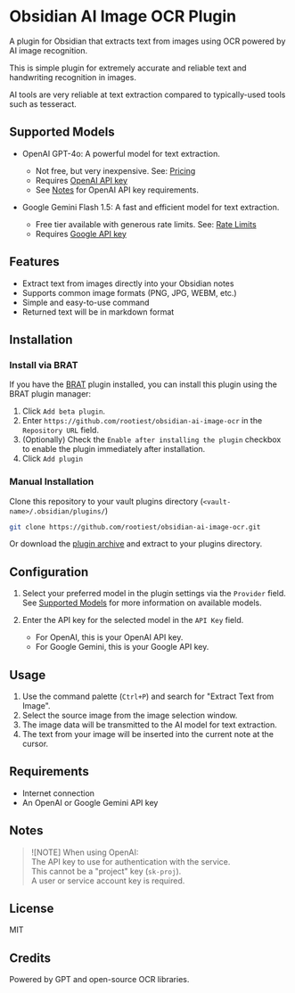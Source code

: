 <!--
 Copyright (c) 2025 Chris Laprade (chris@rootiest.com)

 This software is released under the MIT License.
 https://opensource.org/licenses/MIT
-->

# Obsidian AI Image OCR Plugin

A plugin for Obsidian that extracts text from images using
OCR powered by AI image recognition.

This is simple plugin for extremely accurate and reliable
text and handwriting recognition in images.

AI tools are very reliable at text extraction
compared to typically-used tools such as tesseract.

## Supported Models

- OpenAI GPT-4o: A powerful model for text extraction.

  - Not free, but very inexpensive. See: [Pricing](https://platform.openai.com/docs/pricing)
  - Requires [OpenAI API key](https://platform.openai.com/settings/organization/api-keys)
  - See [Notes](#notes) for OpenAI API key requirements.

- Google Gemini Flash 1.5: A fast and efficient model for text extraction.

  - Free tier available with generous rate limits. See: [Rate Limits](https://ai.google.dev/gemini-api/docs/rate-limits)
  - Requires [Google API key](https://aistudio.google.com/apikey)

## Features

- Extract text from images directly into your Obsidian notes
- Supports common image formats (PNG, JPG, WEBM, etc.)
- Simple and easy-to-use command
- Returned text will be in markdown format

## Installation

### Install via BRAT

If you have the [BRAT](https://github.com/TfTHacker/obsidian42-brat) plugin installed,
you can install this plugin using the BRAT plugin manager:

1. Click `Add beta plugin`.
2. Enter `https://github.com/rootiest/obsidian-ai-image-ocr`
   in the `Repository URL` field.
3. (Optionally) Check the `Enable after installing the plugin`
   checkbox to enable the plugin immediately after installation.
4. Click `Add plugin`

### Manual Installation

Clone this repository to
your vault plugins directory (`<vault-name>/.obsidian/plugins/`)

```sh
git clone https://github.com/rootiest/obsidian-ai-image-ocr.git
```

Or download the [plugin archive](https://github.com/rootiest/obsidian-ai-image-ocr/archive/refs/heads/main.zip)
and extract to your plugins directory.

## Configuration

1. Select your preferred model in the plugin settings via the `Provider` field.
   See [Supported Models](#supported-models) for more information on available models.

2. Enter the API key for the selected model in the `API Key` field.
   - For OpenAI, this is your OpenAI API key.
   - For Google Gemini, this is your Google API key.

## Usage

1. Use the command palette (`Ctrl+P`) and search for "Extract Text from Image".
2. Select the source image from the image selection window.
3. The image data will be transmitted to the AI model for text extraction.
4. The text from your image will be
   inserted into the current note at the cursor.

## Requirements

- Internet connection
- An OpenAI or Google Gemini API key

## Notes

> ![NOTE] When using OpenAI:  
> The API key to use for authentication with the service.  
> This cannot be a "project" key (`sk-proj`).  
> A user or service account key is required.

## License

MIT

## Credits

Powered by GPT and open-source OCR libraries.
